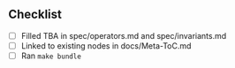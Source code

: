 ## Checklist

- [ ] Filled TBA in spec/operators.md and spec/invariants.md
- [ ] Linked to existing nodes in docs/Meta-ToC.md
- [ ] Ran `make bundle`
